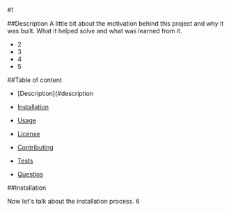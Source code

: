 #1

##Description
A little bit about the motivation behind this project and why it was built. What it helped solve and what was learned from it.
- 2
- 3
- 4
- 5

##Table of content

- [Description](#description

- [Installation](#installation)

- [Usage](#usage)

- [License](#license)

- [Contributing](#contributing)

- [Tests](#tests)

- [Questios](#questions)

##Installation

Now let's talk about the installation process.
6


